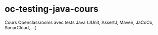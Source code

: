 # oc-testing-java-cours
Cours Openclassrooms avec tests Java (JUnit, AssertJ, Maven, JaCoCo, SonarCloud, ...)
